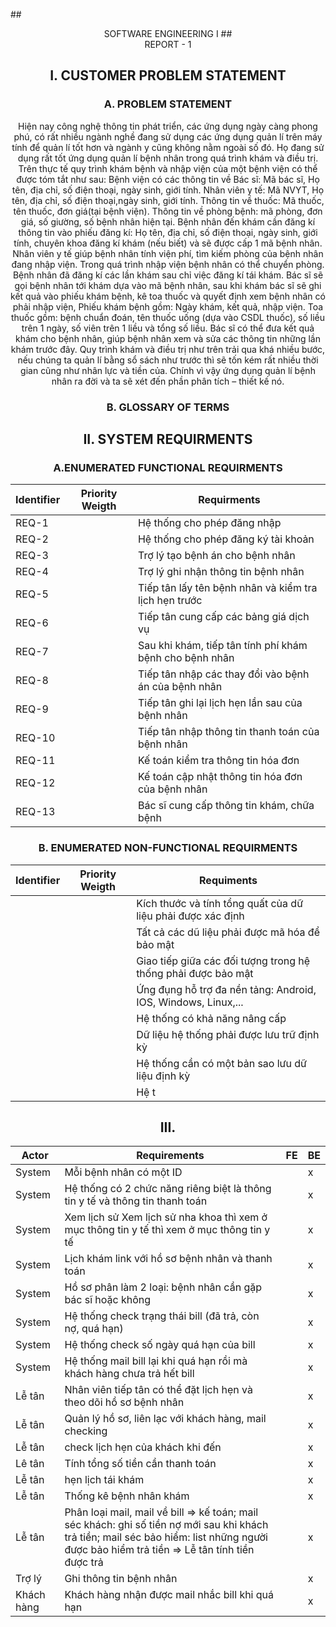 ##<div align="center">SOFTWARE ENGINEERING I
##<div align="center">REPORT - 1

## I. CUSTOMER PROBLEM STATEMENT
### A. PROBLEM STATEMENT
Hiện nay công nghệ thông tin phát triển, các ứng dụng ngày càng phong phú, có rất nhiều ngành nghề đang sử dụng các ứng dụng quản lí trên máy tính để quản lí tốt hơn và ngành y cũng không nằm ngoài số đó. Họ đang sử dụng rất tốt ứng dụng quản lí bệnh nhân trong quá trình khám và điều trị.
Trên thực tế quy trình khám bệnh và nhập viện của một bệnh viện có thể được tóm tắt như sau:
Bệnh viện có các thông tin về Bác sĩ: Mã bác sĩ, Họ tên, địa chỉ, số điện thoại, ngày sinh, giới tính. Nhân viên y tế: Mã NVYT, Họ tên, địa chỉ, số điện thoại,ngày sinh, giới tính. Thông tin về thuốc: Mã thuốc, tên thuốc, đơn giá(tại bệnh viện). Thông tin về phòng bệnh: mã phòng, đơn giá, số giường, số bệnh nhân hiện tại.
Bệnh nhân đến khám cần đăng kí thông tin vào phiếu đăng kí: Họ tên, địa chỉ, số điện thoại, ngày sinh, giới tính, chuyên khoa đăng kí khám (nếu biết) và sẽ được cấp 1 mã bệnh nhân.
Nhân viên y tế giúp bệnh nhân tính viện phí, tìm kiếm phòng của bệnh nhân đang nhập viện.
Trong quá trình nhập viện bệnh nhân có thể chuyển phòng. Bệnh nhân đã đăng kí các lần khám sau chỉ việc đăng kí tái khám.
Bác sĩ sẽ gọi bệnh nhân tới khám dựa vào mã bệnh nhân, sau khi khám bác sĩ sẽ ghi kết quả vào phiếu khám bệnh, kê toa thuốc và quyết định xem bệnh nhân có phải nhập viện, Phiếu khám bệnh gồm: Ngày khám, kết quả, nhập viện. Toa thuốc gồm: bệnh chuẩn đoán, tên thuốc uống (dựa vào CSDL thuốc), số liều trên 1 ngày, số viên trên 1 liều và tổng số liều.
Bác sĩ có thể đưa kết quả khám cho bệnh nhân, giúp bệnh nhân xem và sửa các thông tin những lần khám trước đây.
Quy trình khám và điều trị như trên trải qua khá nhiều bước, nếu chúng ta quản lí bằng sổ sách như trước thì sẽ tốn kém rất nhiều thời gian cũng như nhân lực và tiền của. Chính vì vậy ứng dụng quản lí bệnh nhân ra đời và ta sẽ xét đến phần phân tích – thiết kế nó.
### B. GLOSSARY OF TERMS

## II. SYSTEM REQUIRMENTS
### A.ENUMERATED FUNCTIONAL REQUIRMENTS
|Identifier   |  Priority Weigth | Requirments |
| -------|-------|------|
|REQ-1||Hệ thống cho phép đăng nhập |
|REQ-2||Hệ thống cho phép đăng ký tài khoản|
|REQ-3||Trợ lý tạo bệnh án cho bệnh nhân|
|REQ-4||Trợ lý ghi nhận thông tin bệnh nhân|
|REQ-5||Tiếp tân lấy tên bệnh nhân và kiểm tra lịch hẹn trước|
|REQ-6||Tiếp tân cung cấp các bảng giá dịch vụ|
|REQ-7||Sau khi khám, tiếp tân tính phí khám bệnh cho bệnh nhân|
|REQ-8||Tiếp tân nhập các thay đổi vào bệnh án của bệnh nhân|
|REQ-9||Tiếp tân ghi lại lịch hẹn lần sau của bệnh nhân|
|REQ-10||Tiếp tân nhập thông tin thanh toán của bệnh nhân|
|REQ-11||Kế toán kiểm tra thông tin hóa đơn|
|REQ-12||Kế toán cập nhật thông tin hóa đơn của bệnh nhân|
|REQ-13||Bác sĩ cung cấp thông tin khám, chữa bệnh|

### B. ENUMERATED NON-FUNCTIONAL REQUIRMENTS
|Identifier|Priority Weigth|Requiments|
|-----|-----|-----|
|||Kích thước và tính tổng quất của dữ liệu phải được xác định|
|||Tất cả các dũ liệu phải được mã hóa để bảo mật|
|||Giao tiếp giữa các đối tượng trong hệ thống phải được bảo mật|
|||Ứng đụng hỗ trợ đa nền tảng: Android, IOS, Windows, Linux,...|
|||Hệ thống có khả năng nâng cấp|
|||Dữ liệu hệ thống phải được lưu trữ định kỳ|
|||Hệ thống cần có một bản sao lưu dữ liệu định kỳ|
|||Hệ t|

## III. 
|Actor|Requirements|FE|BE
|-----|-----|-----|----|
|System|Mỗi bệnh nhân có một ID||x
|System|Hệ thống có 2 chức năng riêng biệt là thông tin y tế và thông tin thanh toán||x
|System|Xem lịch sử Xem lịch sử nha khoa thì xem ở mục thông tin y tế thì xem ở mục thông tin y tế||x
|System|Lịch khám link với hồ sơ bệnh nhân và thanh toán||x
System|Hồ sơ phân làm 2 loại: bệnh nhân cần gặp bác sĩ hoặc không||x
System|Hệ thống check trạng thái bill (đã trả, còn nợ, quá hạn)||x
System|Hệ thống check số ngày quá hạn của bill||x
System|Hệ thống mail bill lại khi quá hạn rồi mà khách hàng chưa trả hết bill||x
|Lễ tân|Nhân viên tiếp tân có thể đặt lịch hẹn và theo dõi hồ sơ bệnh nhân||x
|Lễ tân|Quản lý hồ sơ, liên lạc với khách hàng, mail checking||x
|Lễ tân|check lịch hẹn của khách khi đến||x
|Lê tân|Tính tổng số tiền cần thanh toán||x
|Lễ tân|hẹn lịch tái khám||x
|Lễ tân|Thống kê bệnh nhân khám||x
|Lễ tân|	Phân loại mail, mail về bill ⇒ kế toán; mail séc khách: ghi số tiền nợ mới sau khi khách trả tiền; mail séc bảo hiểm: list những người được bảo hiểm trả tiền ⇒ Lễ tân tính tiền được trả||x
Trợ lý|Ghi thông tin bệnh nhân||x
Khách hàng|Khách hàng nhận được mail nhắc bill khi quá hạn||x
